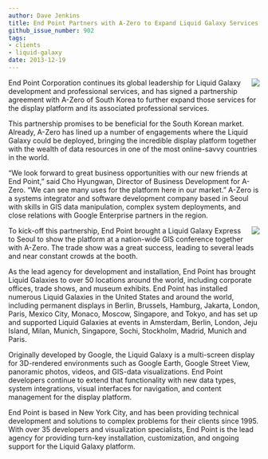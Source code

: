 ```yaml
---
author: Dave Jenkins
title: End Point Partners with A-Zero to Expand Liquid Galaxy Services in South Korea
github_issue_number: 902
tags:
- clients
- liquid-galaxy
date: 2013-12-19
---
```


[<img border="0" src="/blog/2013/12/end-point-partners-with-zero-to-expand/image-0.jpeg" style="clear: right; float: right; margin-bottom: 1em; margin-left: 1em;"/>](/blog/2013/12/end-point-partners-with-zero-to-expand/image-0-big.jpeg)

End Point Corporation continues its global leadership for Liquid Galaxy development and professional services, and has signed a partnership agreement with A-Zero of South Korea to further expand those services for the display platform and its associated professional services.

This partnership promises to be beneficial for the South Korean market. Already, A-Zero has lined up a number of engagements where the Liquid Galaxy could be deployed, bringing the incredible display platform together with the wealth of data resources in one of the most online-savvy countries in the world.

“We look forward to great business opportunities with our new friends at End Point,” said Cho Hyungwan, Director of Business Development for A-Zero. “We can see many uses for the platform here in our market.” A-Zero is a systems integrator and software development company based in Seoul with skills in GIS data manipulation, complex system deployments, and close relations with Google Enterprise partners in the region.

[<img border="0" src="/blog/2013/12/end-point-partners-with-zero-to-expand/image-1.jpeg" style="clear: right; float: right; margin-bottom: 1em; margin-left: 1em;"/>](/blog/2013/12/end-point-partners-with-zero-to-expand/image-1-big.jpeg)

To kick-off this partnership, End Point brought a Liquid Galaxy Express to Seoul to show the platform at a nation-wide GIS conference together with A-Zero. The trade show was a great success, leading to several leads and near constant crowds at the booth.

As the lead agency for development and installation, End Point has brought Liquid Galaxies to over 50 locations around the world, including corporate offices, trade shows, and museum exhibits. End Point has installed numerous Liquid Galaxies in the United States and around the world, including permanent displays in Berlin, Brussels, Hamburg, Jakarta, London, Paris, Mexico City, Monaco, Moscow, Singapore, and Tokyo, and has set up and supported Liquid Galaxies at events in Amsterdam, Berlin, London, Jeju Island, Milan, Munich, Singapore, Sochi, Stockholm, Madrid, Munich and Paris.

Originally developed by Google, the Liquid Galaxy is a multi-screen display for 3D-rendered environments such as Google Earth, Google Street View, panoramic photos, videos, and GIS-data visualizations. End Point developers continue to extend that functionality with new data types, system integrations, visual interfaces for navigation, and content management for the display platform.

End Point is based in New York City, and has been providing technical development and solutions to complex problems for their clients since 1995. With over 35 developers and visualization specialists, End Point is the lead agency for providing turn-key installation, customization, and ongoing support for the Liquid Galaxy platform.
